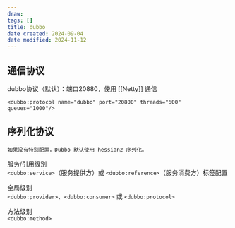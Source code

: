 ```yaml
---
draw:
tags: []
title: dubbo
date created: 2024-09-04
date modified: 2024-11-12
---
```


## 通信协议
dubbo协议（默认）：端口20880，使用 [[Netty]] 通信
```
<dubbo:protocol name="dubbo" port="20800" threads="600" queues="1000"/>
```

## 序列化协议
```
如果没有特别配置，Dubbo 默认使用 hessian2 序列化。
```



服务/引用级别  
`<dubbo:service>`（服务提供方）或 `<dubbo:reference>`（服务消费方）标签配置

全局级别  
`<dubbo:provider>`、`<dubbo:consumer>` 或 `<dubbo:protocol>`

方法级别  
`<dubbo:method>`
